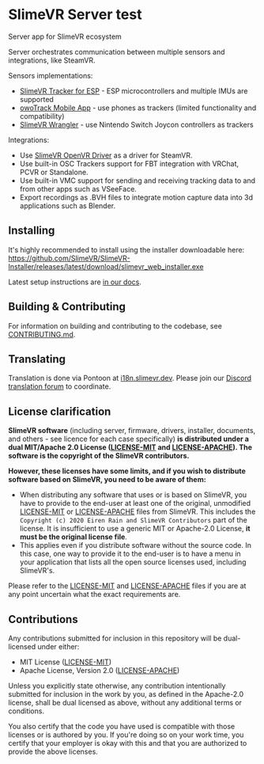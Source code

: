 # SlimeVR Server test
Server app for SlimeVR ecosystem

Server orchestrates communication between multiple sensors and integrations, like SteamVR.

Sensors implementations:
* [SlimeVR Tracker for ESP](https://github.com/SlimeVR/SlimeVR-Tracker-ESP) - ESP microcontrollers and multiple IMUs are supported
* [owoTrack Mobile App](https://github.com/abb128/owoTrackVRSyncMobile) - use phones as trackers (limited functionality and compatibility)
* [SlimeVR Wrangler](https://github.com/carl-anders/slimevr-wrangler) - use Nintendo Switch Joycon controllers as trackers

Integrations:
* Use [SlimeVR OpenVR Driver](https://github.com/SlimeVR/SlimeVR-OpenVR-Driver) as a driver for SteamVR.
* Use built-in OSC Trackers support for FBT integration with VRChat, PCVR or Standalone.
* Use built-in VMC support for sending and receiving tracking data to and from other apps such as VSeeFace.
* Export recordings as .BVH files to integrate motion capture data into 3d applications such as Blender.

## Installing
It's highly recommended to install using the installer downloadable here: https://github.com/SlimeVR/SlimeVR-Installer/releases/latest/download/slimevr_web_installer.exe

Latest setup instructions are [in our docs](https://docs.slimevr.dev/server/index.html).

## Building & Contributing
For information on building and contributing to the codebase, see [CONTRIBUTING.md](CONTRIBUTING.md).

## Translating

Translation is done via Pontoon at [i18n.slimevr.dev](https://i18n.slimevr.dev/). Please join our [Discord translation forum](https://discord.com/channels/817184208525983775/1050413434249949235) to coordinate.

## License clarification
**SlimeVR software** (including server, firmware, drivers, installer, documents, and others - see
licence for each case specifically) **is distributed under a dual MIT/Apache 2.0 License
([LICENSE-MIT] and [LICENSE-APACHE]). The software is the copyright of the SlimeVR
contributors.**

**However, these licenses have some limits, and if you wish to distribute software based
on SlimeVR, you need to be aware of them:**

* When distributing any software that uses or is based on SlimeVR, you have to provide
  to the end-user at least one of the original, unmodified [LICENSE-MIT] or
  [LICENSE-APACHE] files from SlimeVR. This includes the `Copyright (c) 2020 Eiren Rain
  and SlimeVR Contributors` part of the license. It is insufficient to use a generic MIT
  or Apache-2.0 License, **it must be the original license file**.
* This applies even if you distribute software without the source code. In this case,
  one way to provide it to the end-user is to have a menu in your application that lists
  all the open source licenses used, including SlimeVR's.

Please refer to the [LICENSE-MIT] and [LICENSE-APACHE] files if you are at any point
uncertain what the exact requirements are.

## Contributions
Any contributions submitted for inclusion in this repository will be dual-licensed under
either:

- MIT License ([LICENSE-MIT])
- Apache License, Version 2.0 ([LICENSE-APACHE])

Unless you explicitly state otherwise, any contribution intentionally submitted for
inclusion in the work by you, as defined in the Apache-2.0 license, shall be dual
licensed as above, without any additional terms or conditions.

You also certify that the code you have used is compatible with those licenses or is
authored by you. If you're doing so on your work time, you certify that your employer is
okay with this and that you are authorized to provide the above licenses.

[LICENSE-MIT]: LICENSE-MIT
[LICENSE-APACHE]: LICENSE-APACHE
